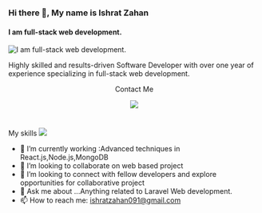 ### Hi there 👋, My name is Ishrat Zahan
#### I am full-stack web development.
![I am full-stack web development.](https://media.licdn.com/dms/image/v2/D5616AQHtqukOOC9kQw/profile-displaybackgroundimage-shrink_350_1400/profile-displaybackgroundimage-shrink_350_1400/0/1729968577043?e=1737590400&v=beta&t=8ui4Qqk3q4eximddYKf2PxeX-tv_tJZ860HjUVXbI_E)

Highly skilled and results-driven Software Developer with over one year of experience specializing in full-stack web development.
<p align="center">
  Contact Me
</p>
<p align="center">
  <a href="https://www.linkedin.com/in/ishratzahan09/">
    <img src="https://skillicons.dev/icons?i=linkedin" />
  </a>
</p>

<p align="center">
<h1></h1>
My skills
  <a href="https://skillicons.dev">
    <img src="https://skillicons.dev/icons?i=laravel,vue,angular,jquery,react,php,cs,js,html,css,bootstrap,tailwind" />
  </a>
</p>

- 🌱 I’m currently working :Advanced techniques in React.js,Node.js,MongoDB
- 👯 I’m looking to collaborate on web based project
- 🤔 I’m looking to connect with fellow developers and explore opportunities for collaborative project
- 💬 Ask me about ...Anything related to Laravel Web development.
- 📫 How to reach me: ishratzahan091@gmail.com
